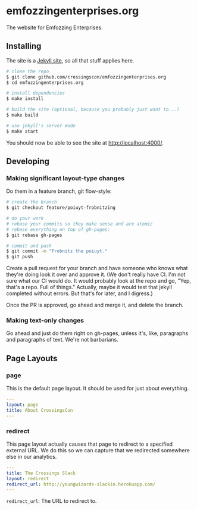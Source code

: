 # emfozzingenterprises.org
The website for Emfozzing Enterprises.

## Installing
The site is a [Jekyll site](https://jekyllrb.com/docs/home/), so all that stuff applies here.

```bash
# clone the repo
$ git clone github.com/crossingscon/emfozzingenterprises.org
$ cd emfozzingenterprises.org

# install dependencies
$ make install

# build the site (optional, because you probably just want to...)
$ make build

# use jekyll's server mode
$ make start
```

You should now be able to see the site at [http://localhost:4000/](http://localhost:4000/).

## Developing

### Making significant layout-type changes
Do them in a feature branch, git flow-style:

```bash
# create the branch
$ git checkout feature/poiuyt-frobnitzing

# do your work
# rebase your commits so they make sense and are atomic
# rebase everything on top of gh-pages:
$ git rebase gh-pages

# commit and push
$ git commit -m "Frobnitz the poiuyt."
$ git push
```

Create a pull request for your branch and have someone who knows what they're doing look it over and approve it. (We don't really have CI. I'm not sure what our CI would do. It would probably look at the repo and go, "Yep, that's a repo. Full of things." Actually, maybe it would test that jekyll completed without errors. But that's for later, and I digress.)

Once the PR is approved, go ahead and merge it, and delete the branch.

### Making text-only changes
Go ahead and just do them right on gh-pages, unless it's, like, paragraphs and paragraphs of text. We're not barbarians.

## Page Layouts

### page
This is the default page layout. It should be used for just about everything.

```yaml
---
layout: page
title: About CrossingsCon
---
```

### redirect
This page layout actually causes that page to redirect to a specified external URL. We do this so we can capture that we redirected somewhere else in our analytics.

```yaml
---
title: The Crossings Slack
layout: redirect
redirect_url: http://youngwizards-slackin.herokuapp.com/
---
```

`redirect_url`: The URL to redirect to.
